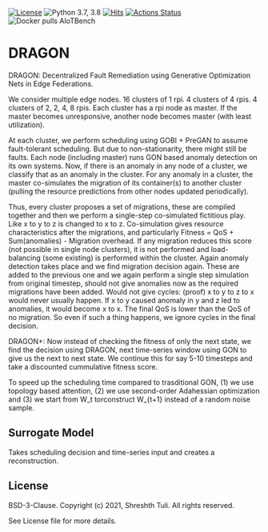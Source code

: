 [![License](https://img.shields.io/badge/License-BSD%203--Clause-red.svg)](https://github.com/imperial-qore/DRAGON/blob/master/LICENSE)
![Python 3.7, 3.8](https://img.shields.io/badge/python-3.7%20%7C%203.8-blue.svg)
[![Hits](https://hits.seeyoufarm.com/api/count/incr/badge.svg?url=https%3A%2F%2Fgithub.com%2Fimperial-qore%2FDRAGON&count_bg=%23FFC401&title_bg=%23555555&icon=&icon_color=%23E7E7E7&title=hits&edge_flat=false)](https://hits.seeyoufarm.com)
[![Actions Status](https://github.com/imperial-qore/DRAGON/workflows/AIoT-Benchmarks/badge.svg)](https://github.com/imperial-qore/DRAGON/actions)
![Docker pulls AIoTBench](https://img.shields.io/docker/pulls/shreshthtuli/aiotbench?label=docker%20pulls%3AAIoTBench)

# DRAGON

DRAGON: Decentralized Fault Remediation using Generative Optimization Nets in Edge Federations.

We consider multiple edge nodes. 16 clusters of 1 rpi. 4 clusters of 4 rpis. 4 clusters of 2, 2, 4, 8 rpis. 
Each cluster has a rpi node as master. If the master becomes unresponsive, another node becomes master (with least utilization).

At each cluster, we perform scheduling using GOBI + PreGAN to assume fault-tolerant scheduling.
But due to non-stationarity, there might still be faults. Each node (including master) runs GON based 
anomaly detection on its own systems. Now, if there is an anomaly in any node of a cluster, we classify that
as an anomaly in the cluster. For any anomaly in a cluster, the master co-simulates the migration of its
container(s) to another cluster (pulling the resource predictions from other nodes updated periodically).


Thus, every cluster proposes a set of migrations, these are compiled together and then we perform a single-step co-simulated fictitious play. Like x to y to z is changed to x to z.
Co-simulation gives resource characteristics after the migrations, and particularly Fitness = QoS + Sum(anomalies) - Migration overhead.
If any migration reduces this score (not possible in single node clusters), it is not performed and load-balancing (some existing) is performed within the cluster. 
Again anomaly detection takes place and we find migration decision again. 
These are added to the previous one and we again perform a single step simulation from original timestep, should not give anomalies now as the required migrations have been added.
Would not give cycles: (proof) x to y to z to x would never usually happen. If x to y caused anomaly in y and z led to anomalies, it would become x to x. The final QoS is lower than
the QoS of no migration. So even if such a thing happens, we ignore cycles in the final decision.

DRAGON+: Now instead of checking the fitness of only the next state, we find the decision using DRAGON, next time-series window using GON to give us the next to next state. We continue this for say 5-10 timesteps and take a discounted cummulative fitness score. 


To speed up the scheduling time compared to trasditional GON, (1) we use topology based attention, (2) we use second-order Adahessian optimization and (3) we start from W_t torconstruct W_{t+1} instead of a random noise sample.

## Surrogate Model

Takes scheduling decision and time-series input and creates a reconstruction. 

## License

BSD-3-Clause. 
Copyright (c) 2021, Shreshth Tuli.
All rights reserved.

See License file for more details.
